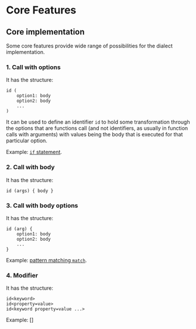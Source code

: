 # Core Features


## Core implementation

Some core features provide wide range of possibilities for the dialect implementation.


### 1. Call with options

It has the structure:

```
id (
    option1: body
    option2: body
    ...
)
```

It can be used to define an identifier `id` to hold some transformation through the options that are functions call (and not identifiers, as usually in function calls with arguments) with values being the body that is executed for that particular option.

Example: [`if` statement](../dialects/heather/current_syntax.md#8-conditional-statements-if).


### 2. Call with body

It has the structure:

```
id (args) { body }
```


### 3. Call with body options

It has the structure:

```
id (arg) {
    option1: body
    option2: body
    ...
}
```

Example: [pattern matching `match`](../dialects/heather/current_syntax.md#9-pattern-matching-match).


### 4. Modifier

It has the structure:

```
id<keyword>
id<property=value>
id<keyword property=value ...>
```

Example: []
